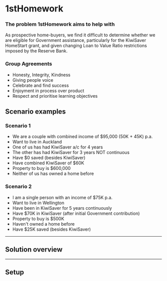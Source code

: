 # 1stHomework

### The problem 1stHomework aims to help with
As prospective home-buyers, we find it difficult to determine whether we are eligible for Government assistance, particularly for the KiwiSaver HomeStart grant, and given changing Loan to Value Ratio restrictions imposed by the Reserve Bank.

### Group Agreements
* Honesty, Integrity, Kindness
* Giving people voice
* Celebrate and find success
* Enjoyment in process over product
* Respect and prioritise learning objectives

## Scenario examples

### Scenario 1
* We are a couple with combined income of $95,000 (50K + 45K) p.a.
* Want to live in Auckland
* One of us has had KiwiSaver a/c for 4 years
* The other has had KiwiSaver for 3 years NOT continuous
* Have $0 saved (besides KiwiSaver)
* Have combined KiwiSaver of $60K
* Property to buy is $600,000
* Neither of us has owned a home before

### Scenario 2

* I am a single person with an income of $75K p.a.
* Want to live in Wellington
* Have been in KiwiSaver for 5 years continuously
* Have $70K in KiwiSaver (after initial Government contribution)
* Property to buy is $500K
* Haven't owned a home before
* Have $25K saved (besides KiwiSaver)

 ---

## Solution overview



 ---


## Setup

